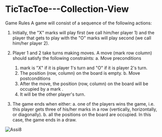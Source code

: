 # TicTacToe---Collection-View
Game Rules
A game will consist of a sequence of the following actions:
   1. Initially, the "X" marks will play first (we call him/her player 1) and the player that gets to play with the "O" marks will play second (we call him/her player 2).

   2. Player 1 and 2 take turns making moves. A move (mark row column) should satisfy the following constraints:
      a. Move preconditions
        1. mark is "X" if it is player 1's turn and "O" if it is player 2's turn.
        2. The position (row, column) on the board is empty.
      b. Move postconditions
        1. After the move, the position (row, column) on the board will be occupied by a mark .
        2. It will be the other player's turn.
 
   3. The game ends when either:
    a. one of the players wins the game, i.e. this player gets three of his/her marks in a row (vertically, horizontally, or diagonally).
    b. all the positions on the board are occupied. In this case, the game ends in a draw.
 
![Assi8](https://user-images.githubusercontent.com/31307659/145340856-102a50b8-7e77-4f16-a0a7-64b7189b4204.gif)
